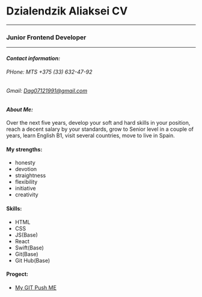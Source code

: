 # Dzialendzik Aliaksei CV
-----
### Junior Frontend Developer
*****
#### ***Contact information:***

###### PHone: MTS +375 (33) 632-47-92
###### Gmail: Dag07121991@gmail.com

#### ***About Me:***

Over the next five years, develop your soft and hard skills in your position, reach a decent salary by your standards, grow to Senior level in a couple of years, learn English B1,
visit several countries, move to live in Spain.

#### My strengths:
- honesty
- devotion
- straightness
- flexibility
- initiative
- creativity

#### Skills:
- HTML
- CSS
- JS(Base)
- React
- Swift(Base)
- Git(Base)
- Git Hub(Base)

#### Progect:

- [My GIT Push ME](https://github.com/DAhood1991)
